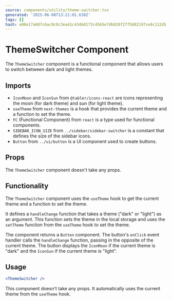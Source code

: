 ```yaml
---
source: components/utility/theme-switcher.tsx
generated: '2025-06-08T13:21:01.638Z'
tags: []
hash: e80e17a687c6ac9c0c3ea41c434b8173c4565e7db020f2ff5882197ce9c112d5
---
```

# ThemeSwitcher Component

The `ThemeSwitcher` component is a functional component that allows users to switch between dark and light themes.

## Imports

- `IconMoon` and `IconSun` from `@tabler/icons-react` are icons representing the moon (for dark theme) and sun (for light theme).
- `useTheme` from `next-themes` is a hook that provides the current theme and a function to set the theme.
- `FC` (Functional Component) from `react` is a type used for functional components.
- `SIDEBAR_ICON_SIZE` from `../sidebar/sidebar-switcher` is a constant that defines the size of the sidebar icons.
- `Button` from `../ui/button` is a UI component used to create buttons.

## Props

The `ThemeSwitcher` component doesn't take any props.

## Functionality

The `ThemeSwitcher` component uses the `useTheme` hook to get the current theme and a function to set the theme. 

It defines a `handleChange` function that takes a theme ("dark" or "light") as an argument. This function sets the theme in the local storage and uses the `setTheme` function from the `useTheme` hook to set the theme.

The component returns a `Button` component. The button's `onClick` event handler calls the `handleChange` function, passing in the opposite of the current theme. The button displays the `IconMoon` if the current theme is "dark" and the `IconSun` if the current theme is "light".

## Usage

```jsx
<ThemeSwitcher />
```

This component doesn't take any props. It automatically uses the current theme from the `useTheme` hook.
